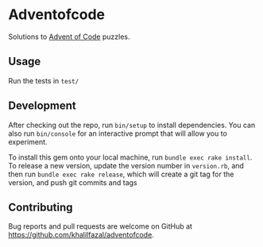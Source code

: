 # Adventofcode

Solutions to [Advent of Code](http://adventofcode.com/) puzzles.

## Usage

Run the tests in `test/`

## Development

After checking out the repo, run `bin/setup` to install dependencies. You can also run `bin/console` for an interactive prompt that will allow you to experiment.

To install this gem onto your local machine, run `bundle exec rake install`. To release a new version, update the version number in `version.rb`, and then run `bundle exec rake release`, which will create a git tag for the version, and push git commits and tags

## Contributing

Bug reports and pull requests are welcome on GitHub at https://github.com/khalilfazal/adventofcode.
